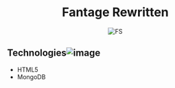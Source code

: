 <h1 align="center">
  <br>
  <!--<img src="" alt="FantageRewritten" width="200">-->
  <br>
  Fantage Rewritten
  <br>
</h1>

<!--<h4 align="center">/h4>-->

<!--<p align="center">
  <a href="#tech">Technologies</a>
</p>-->

<p align="center">
  <img src="https://ccrystol.files.wordpress.com/2019/07/fantagejumpim-2.png" alt="FS" />
</p>

## Technologies![image](https://user-images.githubusercontent.com/35664551/189512440-7b840683-7aef-4a8a-a6b2-d7c23eec514c.png)

- HTML5
- MongoDB

